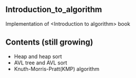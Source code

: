 ## Introduction_to_algorithm
Implementation of &lt;Introduction to algorithm> book

## Contents (still growing)
* Heap and heap sort
* AVL tree and AVL sort
* Knuth-Morris-Pratt(KMP) algorithm

